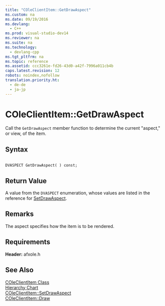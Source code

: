 ```yaml
---
title: "COleClientItem::GetDrawAspect"
ms.custom: na
ms.date: 09/19/2016
ms.devlang: 
  - C++
ms.prod: visual-studio-dev14
ms.reviewer: na
ms.suite: na
ms.technology: 
  - devlang-cpp
ms.tgt_pltfrm: na
ms.topic: reference
ms.assetid: ccc3261e-fd26-43d0-a42f-7996a011cb4b
caps.latest.revision: 12
robots: noindex,nofollow
translation.priority.ht: 
  - de-de
  - ja-jp
---
```

# COleClientItem::GetDrawAspect
Call the `GetDrawAspect` member function to determine the current "aspect," or view, of the item.  
  
## Syntax  
  
```  
  
DVASPECT GetDrawAspect( ) const;  
```  
  
## Return Value  
 A value from the `DVASPECT` enumeration, whose values are listed in the reference for [SetDrawAspect](../vs140/COleClientItem--SetDrawAspect.md).  
  
## Remarks  
 The aspect specifies how the item is to be rendered.  
  
## Requirements  
 **Header:** afxole.h  
  
## See Also  
 [COleClientItem Class](../vs140/COleClientItem-Class.md)   
 [Hierarchy Chart](../vs140/Hierarchy-Chart.md)   
 [COleClientItem::SetDrawAspect](../vs140/COleClientItem--SetDrawAspect.md)   
 [COleClientItem::Draw](../vs140/COleClientItem--Draw.md)